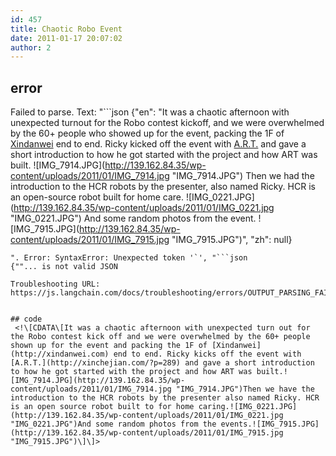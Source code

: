 ```yaml
---
id: 457
title: Chaotic Robo Event
date: 2011-01-17 20:07:02
author: 2
---
```

## error
Failed to parse. Text: "```json
{"en": "It was a chaotic afternoon with unexpected turnout for the Robo contest kickoff, and we were overwhelmed by the 60+ people who showed up for the event, packing the 1F of [Xindanwei](http://xindanwei.com) end to end. Ricky kicked off the event with [A.R.T.](http://xinchejian.com/?p=289) and gave a short introduction to how he got started with the project and how ART was built.  ![IMG_7914.JPG](http://139.162.84.35/wp-content/uploads/2011/01/IMG_7914.jpg \"IMG_7914.JPG\") Then we had the introduction to the HCR robots by the presenter, also named Ricky. HCR is an open-source robot built for home care. ![IMG_0221.JPG](http://139.162.84.35/wp-content/uploads/2011/01/IMG_0221.jpg \"IMG_0221.JPG\") And some random photos from the event. ![IMG_7915.JPG](http://139.162.84.35/wp-content/uploads/2011/01/IMG_7915.jpg \"IMG_7915.JPG\")", "zh": null}
```
". Error: SyntaxError: Unexpected token '`', "```json
{""... is not valid JSON

Troubleshooting URL: https://js.langchain.com/docs/troubleshooting/errors/OUTPUT_PARSING_FAILURE/


## code
 <!\[CDATA\[It was a chaotic afternoon with unexpected turn out for the Robo contest kick off and we were overwhelmed by the 60+ people shown up for the event and packing the 1F of [Xindanwei](http://xindanwei.com) end to end. Ricky kicks off the event with [A.R.T.](http://xinchejian.com/?p=289) and gave a short introduction to how he got started with the project and how ART was built.![IMG_7914.JPG](http://139.162.84.35/wp-content/uploads/2011/01/IMG_7914.jpg "IMG_7914.JPG")Then we have the introduction to the HCR robots by the presenter also named Ricky. HCR is an open source robot built to for home caring.![IMG_0221.JPG](http://139.162.84.35/wp-content/uploads/2011/01/IMG_0221.jpg "IMG_0221.JPG")And some random photos from the events.![IMG_7915.JPG](http://139.162.84.35/wp-content/uploads/2011/01/IMG_7915.jpg "IMG_7915.JPG")\]\]> 

